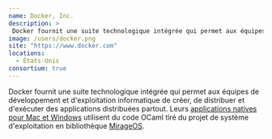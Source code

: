 ```yaml
---
name: Docker, Inc.
description: >
 Docker fournit une suite technologique intégrée qui permet aux équipes de développement et d'exploitation informatique de créer, de distribuer et d'exécuter des applications distribuées partout
image: /users/docker.png
site: "https://www.docker.com"
locations:
  - États-Unis
consortium: true
---
```


 Docker fournit une suite technologique intégrée qui permet aux équipes de développement et d'exploitation informatique de créer, de distribuer et d'exécuter des applications distribuées partout. Leurs [applications natives pour Mac et Windows](https://blog.docker.com/2016/03/docker-for-mac-windows-beta/) utilisent du code OCaml tiré du projet de système d'exploitation en bibliothèque [MirageOS](https://mirage.io).




